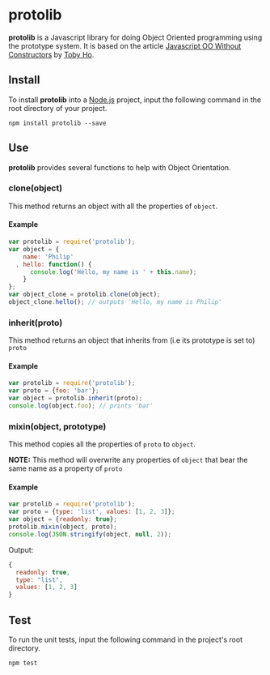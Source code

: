 protolib
========

**protolib** is a Javascript library for doing Object Oriented programming using the prototype system. It is based on the article [Javascript OO Without Constructors](http://tobyho.com/2012/10/21/javascript-OO-without-constructors/) by [Toby Ho](http://www.tobyho.com).

Install
-------

To install **protolib** into a [Node.js](http://nodejs.org) project, input the following command in the root directory of your project.

    npm install protolib --save

Use
---

**protolib** provides several functions to help with Object Orientation.

### clone(object)

This method returns an object with all the properties of `object`. 

#### Example

```javascript
var protolib = require('protolib');
var object = {
    name: 'Philip'
  , hello: function() {
      console.log('Hello, my name is ' + this.name);
    }
};
var object_clone = protolib.clone(object);
object_clone.hello(); // outputs 'Hello, my name is Philip'
```

### inherit(proto)

This method returns an object that inherits from (i.e its prototype is set to) `proto`

#### Example

```javascript
var protolib = require('protolib');
var proto = {foo: 'bar'};
var object = protolib.inherit(proto);
console.log(object.foo); // prints 'bar'
```

### mixin(object, prototype)

This method copies all the properties of `proto` to `object`.

**NOTE:** This method will overwrite any properties of `object` that bear the same name as a property of `proto`

#### Example

```javascript
var protolib = require('protolib');
var proto = {type: 'list', values: [1, 2, 3]};
var object = {readonly: true};
protolib.mixin(object, proto);
console.log(JSON.stringify(object, null, 2));
```

Output: 

```javascript
{
  readonly: true,
  type: "list",
  values: [1, 2, 3]
}
```

Test
----

To run the unit tests, input the following command in the project's root directory.

    npm test
